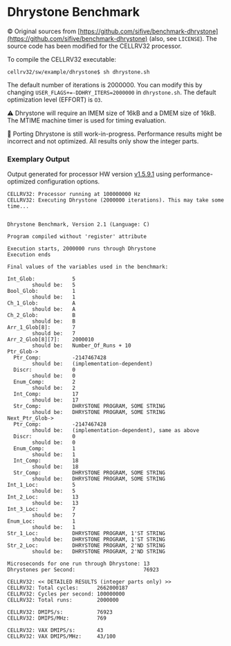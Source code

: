 # Dhrystone Benchmark

:copyright: Original sources from [https://github.com/sifive/benchmark-dhrystone](https://github.com/sifive/benchmark-dhrystone) (also, see `LICENSE`).
The source code has been modified for the CELLRV32 processor.

To compile the CELLRV32 executable:
```
cellrv32/sw/example/dhrystone$ sh dhrystone.sh
```

The default number of iterations is 2000000. You can modify this by changing `USER_FLAGS+=-DDHRY_ITERS=2000000` in `dhrystone.sh`.
The default optimization level (EFFORT) is `O3`.

:warning: Dhrystone will require an IMEM size of 16kB and a DMEM size of 16kB. The MTIME machine timer is used for timing evaluation.

:construction: Porting Dhrystone is still work-in-progress. Performance results might be incorrect and not optimized.
All results only show the integer parts.

### Exemplary Output

Output generated for processor HW version [v1.5.9.1](https://github.com/stnolting/cellrv32/blob/main/CHANGELOG.md)
using performance-optimized configuration options.

```
CELLRV32: Processor running at 100000000 Hz
CELLRV32: Executing Dhrystone (2000000 iterations). This may take some time...


Dhrystone Benchmark, Version 2.1 (Language: C)

Program compiled without 'register' attribute

Execution starts, 2000000 runs through Dhrystone
Execution ends

Final values of the variables used in the benchmark:

Int_Glob:            5
        should be:   5
Bool_Glob:           1
        should be:   1
Ch_1_Glob:           A
        should be:   A
Ch_2_Glob:           B
        should be:   B
Arr_1_Glob[8]:       7
        should be:   7
Arr_2_Glob[8][7]:    2000010
        should be:   Number_Of_Runs + 10
Ptr_Glob->
  Ptr_Comp:          -2147467428
        should be:   (implementation-dependent)
  Discr:             0
        should be:   0
  Enum_Comp:         2
        should be:   2
  Int_Comp:          17
        should be:   17
  Str_Comp:          DHRYSTONE PROGRAM, SOME STRING
        should be:   DHRYSTONE PROGRAM, SOME STRING
Next_Ptr_Glob->
  Ptr_Comp:          -2147467428
        should be:   (implementation-dependent), same as above
  Discr:             0
        should be:   0
  Enum_Comp:         1
        should be:   1
  Int_Comp:          18
        should be:   18
  Str_Comp:          DHRYSTONE PROGRAM, SOME STRING
        should be:   DHRYSTONE PROGRAM, SOME STRING
Int_1_Loc:           5
        should be:   5
Int_2_Loc:           13
        should be:   13
Int_3_Loc:           7
        should be:   7
Enum_Loc:            1
        should be:   1
Str_1_Loc:           DHRYSTONE PROGRAM, 1'ST STRING
        should be:   DHRYSTONE PROGRAM, 1'ST STRING
Str_2_Loc:           DHRYSTONE PROGRAM, 2'ND STRING
        should be:   DHRYSTONE PROGRAM, 2'ND STRING

Microseconds for one run through Dhrystone: 13
Dhrystones per Second:                      76923

CELLRV32: << DETAILED RESULTS (integer parts only) >>
CELLRV32: Total cycles:      2662000187
CELLRV32: Cycles per second: 100000000
CELLRV32: Total runs:        2000000

CELLRV32: DMIPS/s:           76923
CELLRV32: DMIPS/MHz:         769

CELLRV32: VAX DMIPS/s:       43
CELLRV32: VAX DMIPS/MHz:     43/100
```

